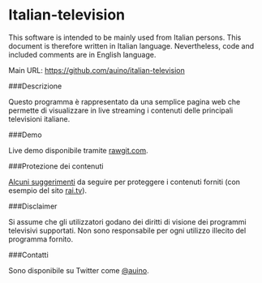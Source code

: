 # Italian-television

This software is intended to be mainly used from Italian persons.
This document is therefore written in Italian language.
Nevertheless, code and included comments are in English language.

Main URL: https://github.com/auino/italian-television

###Descrizione

Questo programma è rappresentato da una semplice pagina web che permette di visualizzare in live streaming i contenuti delle principali televisioni italiane.

###Demo

Live demo disponibile tramite [rawgit.com](https://rawgit.com/auino/italian-television/master/index.html).

###Protezione dei contenuti

[Alcuni suggerimenti](https://github.com/auino/rai.tv-media-downloader#lexploit-e-come-migliorare-la-piattaforma-rai) da seguire per proteggere i contenuti forniti (con esempio del sito [rai.tv](http://www.rai.tv)).

###Disclaimer

Si assume che gli utilizzatori godano dei diritti di visione dei programmi televisivi supportati.
Non sono responsabile per ogni utilizzo illecito del programma fornito.

###Contatti

Sono disponibile su Twitter come [@auino](https://twitter.com/auino).

